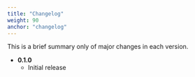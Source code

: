 ```yaml
---
title: "Changelog"
weight: 90
anchor: "changelog"
---
```


This is a brief summary only of major changes in each version.

- **0.1.0**
  - Initial release